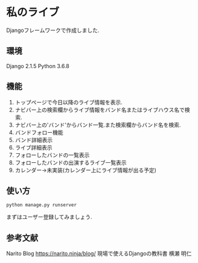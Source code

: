 # 私のライブ
Djangoフレームワークで作成しました.

##  環境
Django 2.1.5
Python 3.6.8


## 機能
1. トップページで今日以降のライブ情報を表示.
2. ナビバー上の検索欄からライブ情報をバンド名またはライブハウス名で検索.
3. ナビバー上の'バンド'からバンド一覧.また検索欄からバンド名を検索.
4. バンドフォロー機能
5. バンド詳細表示
6. ライブ詳細表示
7. フォローしたバンドの一覧表示
8. フォローしたバンドの出演するライブ一覧表示
9. カレンダー→未実装(カレンダー上にライブ情報が出る予定)<br>

## 使い方

    python manage.py runserver

まずはユーザー登録してみましょう.


## 参考文献
Narito Blog https://narito.ninja/blog/
現場で使えるDjangoの教科書 横瀬 明仁
